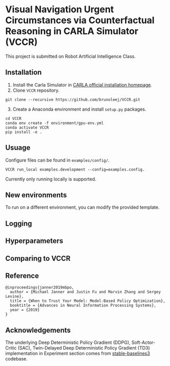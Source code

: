 # Visual Navigation Urgent Circumstances via Counterfactual Reasoning in CARLA Simulator (VCCR)
This project is submitted on Robot Artificial Intelligence Class.

## Installation
1. Install the Carla Simulator in [CARLA official installation homepage](https://carla.readthedocs.io/en/latest/build_linux/).
2. Clone `VCCR` repository.
```
git clone --recursive https://github.com/brunoleej/VCCR.git
```
3. Create a Anaconda environment and install `setup.py` packages.
```
cd VCCR
conda env create -f environment/gpu-env.yml
conda activate VCCR
pip install -e .
```

## Usuage
Configure files can be found in `examples/config/`.
```
VCCR run_local examples.development --config=examples.config.
```
Currently only running locally is supported.
## New environments
To run on a different environment, you can modify the provided template. 

## Logging


## Hyperparameters


## Comparing to VCCR


## Reference
```
@inproceedings{janner2019mbpo,
  author = {Michael Janner and Justin Fu and Marvin Zhang and Sergey Levine},
  title = {When to Trust Your Model: Model-Based Policy Optimization},
  booktitle = {Advances in Neural Information Processing Systems},
  year = {2019}
}
```

## Acknowledgements
The underlying Deep Deterministic Policy Gradient (DDPG), Soft-Actor-Critic (SAC), Twin-Delayed Deep Deterministic Policy Gradient (TD3) implementation in Experiment section comes from [stable-baselines3](https://github.com/DLR-RM/stable-baselines3) codebase.
